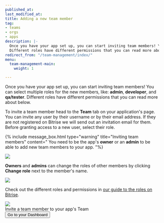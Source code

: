 ```yaml
---
published_at:
last_modified_at:
title: Adding a new team member
tag:
- teams
- orgs
- apps
description: |-
  Once you have your app set up, you can start inviting team members! You can select multiple roles for the new members, like: admin, developer, and qa/tester.
  Different roles have different permissions that you can read more about below.
redirect_from: "/team-management/index/"
menu:
  team-management-main:
    weight: 1

---
```

Once you have your app set up, you can start inviting team members! You can select multiple roles for the new members, like: **admin**, **developer**, and **qa/tester**.
Different roles have different permissions that you can read more about below.

To invite a team member head to the **Team** tab on your application's page. You can invite any user by their username or by their email address. If they are not registered on Bitrise we will send out an invitation email for them. Before granting access to a new user, select their role.

{% include message_box.html type="warning" title="Inviting team members" content=" You need to be the app's **owner** or an **admin** to be able to add new team members to your app.
"%}

![](/img/grant-access.png)

**Owners** and **admins** can change the roles of other members by clicking **Change role** next to the member's name.

![](/img/change-role.png)

Check out the different roles and permissions in [our guide to the roles on Bitrise](/team-management/user-roles-on-app-teams/).

<div class="banner"> <img src="/assets/images/banner-bg-888x170.png" style="border: none;"> <div class="deploy-text">Invite a team member to your app's Team </div> <a target="_blank" href="https://app.bitrise.io/dashboard/builds"><button class="button">Go to your Dashboard</button></a> </div>